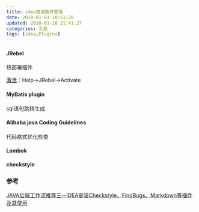 ```yaml
---
title: idea常用插件管理
date: 2018-01-03 10:51:28
updated: 2018-01-28 21:41:27categories: 工具
tags: [idea,Plugins]
---
```


#### JRebel

热部署插件

[激活](https://my.jrebel.com/account/how-to-activate)：Help->JRebel->Activate

#### MyBatis plugin

sql语句跳转生成

#### Alibaba java Coding Guidelines

代码格式优化检查

#### Lombok



#### checkstyle





### 参考

[JAVA后端工作流推荐三--IDEA安装Checkstyle、FindBugs、Markdown等插件及其使用](http://blog.dxscx.com/2017/01/05/idea-plugins/)